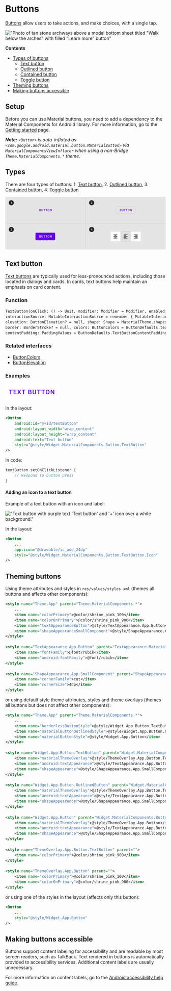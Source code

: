 # Buttons

[Buttons](https://material.io/components/buttons/) allow users to take actions,
and make choices, with a single tap.

!["Photo of tan stone archways above a modal bottom sheet titled "Walk below the
arches" with filled "Learn more" button"](assets/buttons/buttons_hero.png)

**Contents**
*   [Types of buttons](#types)
    *   [Text button](#text-button)
    *   [Outlined button](#outlined-button)
    *   [Contained button](#contained-button)
    *   [Toggle button](#toggle-button)
*   [Theming buttons](#theming-buttons)
*   [Making buttons accessible](#making-buttons-accessible)

## Setup

Before you can use Material buttons, you need to add a dependency to the
Material Components for Android library. For more information, go to the
[Getting started](https://github.com/material-components/material-components-android/tree/master/docs/getting-started.md)
page.

_**Note:** `<Button>` is auto-inflated as
`<com.google.android.material.button.MaterialButton>` via
`MaterialComponentsViewInflater` when using a non-Bridge
`Theme.MaterialComponents.*` theme._

## Types

There are four types of buttons: 1\. [Text button](#text-button), 2\.
[Outlined button](#outlined-button), 3\. [Contained button](#contained-button),
4\. [Toggle button](#toggle-button)

!["Button types - text, outlined, contained and toggle."](assets/buttons/buttons_types.png)

## Text button

[Text buttons](https://material.io/components/buttons/#text-button) are
typically used for less-pronounced actions, including those located in dialogs
and cards. In cards, text buttons help maintain an emphasis on card content.

### Function
```xml
TextButton(onClick: () -> Unit, modifier: Modifier = Modifier, enabled: Boolean = true,
interactionSource: MutableInteractionSource = remember { MutableInteractionSource() },
elevation: ButtonElevation? = null, shape: Shape = MaterialTheme.shapes.small,
border: BorderStroke? = null, colors: ButtonColors = ButtonDefaults.textButtonColors(),
contentPadding: PaddingValues = ButtonDefaults.TextButtonContentPadding, content: RowScope.() -> Unit)
```

### Related interfaces
*   [ButtonColors](https://developer.android.com/reference/kotlin/androidx/compose/material/ButtonColors)
*   [ButtonElevation](https://developer.android.com/reference/kotlin/androidx/compose/material/ButtonElevation)


### Examples

!["Text button with purple text 'Text button' over a white background."](assets/buttons/text-button.png)

In the layout:

```xml
<Button
    android:id="@+id/textButton"
    android:layout_width="wrap_content"
    android:layout_height="wrap_content"
    android:text="Text button"
    style="@style/Widget.MaterialComponents.Button.TextButton"
/>
```

In code:

```kt
textButton.setOnClickListener {
    // Respond to button press
}
```

#### Adding an icon to a text button

Example of a text button with an icon and label:

!["Text button with purple text 'Text button' and '+' icon over a white
background."](assets/buttons/text-button-icon.png)

In the layout:

```xml
<Button
    ...
    app:icon="@drawable/ic_add_24dp"
    style="@style/Widget.MaterialComponents.Button.TextButton.Icon"
/>
```

## Theming buttons

Using theme attributes and styles in `res/values/styles.xml` (themes all buttons
and affects other components):

```xml
<style name="Theme.App" parent="Theme.MaterialComponents.*">
    ...
    <item name="colorPrimary">@color/shrine_pink_100</item>
    <item name="colorOnPrimary">@color/shrine_pink_900</item>
    <item name="textAppearanceButton">@style/TextAppearance.App.Button</item>
    <item name="shapeAppearanceSmallComponent">@style/ShapeAppearance.App.SmallComponent</item>
</style>

<style name="TextAppearance.App.Button" parent="TextAppearance.MaterialComponents.Button">
    <item name="fontFamily">@font/rubik</item>
    <item name="android:fontFamily">@font/rubik</item>
</style>

<style name="ShapeAppearance.App.SmallComponent" parent="ShapeAppearance.MaterialComponents.SmallComponent">
    <item name="cornerFamily">cut</item>
    <item name="cornerSize">4dp</item>
</style>
```

or using default style theme attributes, styles and theme overlays (themes all
buttons but does not affect other components):

```xml
<style name="Theme.App" parent="Theme.MaterialComponents.*">
    ...
    <item name="borderlessButtonStyle">@style/Widget.App.Button.TextButton</item>
    <item name="materialButtonOutlinedStyle">@style/Widget.App.Button.OutlinedButton</item>
    <item name="materialButtonStyle">@style/Widget.App.Button</item>
</style>

<style name="Widget.App.Button.TextButton" parent="Widget.MaterialComponents.Button.TextButton">
    <item name="materialThemeOverlay">@style/ThemeOverlay.App.Button.TextButton</item>
    <item name="android:textAppearance">@style/TextAppearance.App.Button</item>
    <item name="shapeAppearance">@style/ShapeAppearance.App.SmallComponent</item>
</style>

<style name="Widget.App.Button.OutlinedButton" parent="Widget.MaterialComponents.Button.OutlinedButton">
    <item name="materialThemeOverlay">@style/ThemeOverlay.App.Button.TextButton</item>
    <item name="android:textAppearance">@style/TextAppearance.App.Button</item>
    <item name="shapeAppearance">@style/ShapeAppearance.App.SmallComponent</item>
</style>

<style name="Widget.App.Button" parent="Widget.MaterialComponents.Button">
    <item name="materialThemeOverlay">@style/ThemeOverlay.App.Button</item>
    <item name="android:textAppearance">@style/TextAppearance.App.Button</item>
    <item name="shapeAppearance">@style/ShapeAppearance.App.SmallComponent</item>
</style>

<style name="ThemeOverlay.App.Button.TextButton" parent="">
    <item name="colorPrimary">@color/shrine_pink_900</item>
</style>

<style name="ThemeOverlay.App.Button" parent="">
    <item name="colorPrimary">@color/shrine_pink_100</item>
    <item name="colorOnPrimary">@color/shrine_pink_900</item>
</style>
```

or using one of the styles in the layout (affects only this button):

```xml
<Button
    ...
    style="@style/Widget.App.Button"
/>
```
## Making buttons accessible

Buttons support content labeling for accessibility and are readable by most
screen readers, such as TalkBack. Text rendered in buttons is automatically
provided to accessibility services. Additional content labels are usually
unnecessary.

For more information on content labels, go to the
[Android accessibility help guide](https://support.google.com/accessibility/android/answer/7158690).

